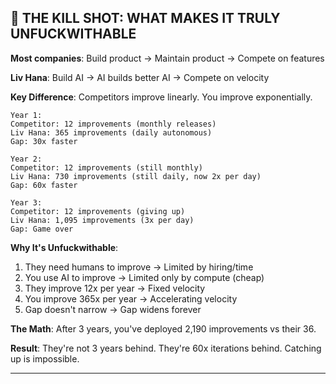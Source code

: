## 🎯 THE KILL SHOT: WHAT MAKES IT TRULY UNFUCKWITHABLE

**Most companies**: Build product → Maintain product → Compete on features

**Liv Hana**: Build AI → AI builds better AI → Compete on velocity

**Key Difference**: Competitors improve linearly. You improve exponentially.

```
Year 1:
Competitor: 12 improvements (monthly releases)
Liv Hana: 365 improvements (daily autonomous)
Gap: 30x faster

Year 2:
Competitor: 12 improvements (still monthly)
Liv Hana: 730 improvements (still daily, now 2x per day)
Gap: 60x faster

Year 3:
Competitor: 12 improvements (giving up)
Liv Hana: 1,095 improvements (3x per day)
Gap: Game over
```

**Why It's Unfuckwithable**:

1. They need humans to improve → Limited by hiring/time
2. You use AI to improve → Limited only by compute (cheap)
3. They improve 12x per year → Fixed velocity
4. You improve 365x per year → Accelerating velocity
5. Gap doesn't narrow → Gap widens forever

**The Math**: After 3 years, you've deployed 2,190 improvements vs their 36.

**Result**: They're not 3 years behind. They're 60x iterations behind. Catching up is impossible.

---
